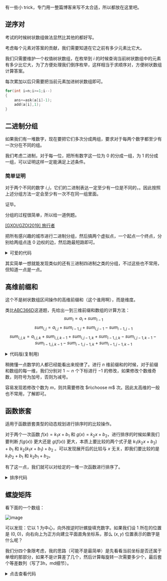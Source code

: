 有一些小 trick，专门用一整篇博客来写不太合适，所以都放在这里吧。

## 逆序对

考试的时候树状数组做法显然比其他的都好写。

考虑每个元素对答案的贡献，我们需要知道在它之前有多少元素比它大。

我们只需要维护一个权值树状数组，在枚举到 $i$ 的时候查询当前树状数组中的元素有多少比它大，为了方便处理我们倒序枚举，这样相当于求顺序对，方便树状数组计算答案。

每次累加以后只需要把当前元素加进树状数组即可。

```cpp
for(int i=n;i>=1;i--) 
{
	ans+=ask(a[i]-1);	
	add(a[i],1);
}
```

## 二进制分组

如果我们有一堆数字，现在要把它们多次分成两组，要求对于每两个数字都至少有一次分在不同的组。

我们考虑二进制，对于每一位，把所有数字这一位为 $0$ 的分成一组，为 $1$ 的分成一组，可以证明这样一定能满足上述条件。

### 简单证明

对于两个不同的数字 $i,j$，它们的二进制表达一定至少有一位是不同的，。因此按照上述分组方法一定会至少有一次不在同一组里面。

证毕。

分组的过程很简单，所以给一道例题。

[[GXOI/GZOI2019] 旅行者](https://www.luogu.com.cn/problem/P5304)

把所有感兴趣的城市进行二进制分组，然后搞两个虚拟点，一个起点一个终点，分别给两组点连 $0$ 边权的边，然后跑最短路即可。

<details>
<summary>可爱的代码</summary>

```cpp
#include<bits/stdc++.h>
#define int long long
inline int read()
{
	int w=1,s=0;char ch=getchar();
	while(!isdigit(ch)){if(ch=='-')w=-1;ch=getchar();}
	while(isdigit(ch)){s=(s<<1)+(s<<3)+(ch^48);ch=getchar();}
	return w*s;
} 
using namespace std;
const int maxn=1e6+10;
int T,n,m,k;
int a[maxn];
struct no
{
	int y,v;
};
vector<no> G[maxn];
struct dij
{
	int y,id;
	inline friend bool operator < (dij x,dij y)
	{
		return x.y>y.y;
	}
};
int dis[maxn];
bool vis[maxn];
void dijkstra()
{
	memset(dis,0x3f,sizeof dis);
	memset(vis,0,sizeof vis);
	priority_queue<dij> q;
	dis[0]=0;
	q.push({0,0});
	while(!q.empty())
	{
		int u=q.top().id;
		q.pop();
		if(vis[u])continue;
		vis[u]=1;
		for(auto i : G[u])
		{
			int y=i.y,v=i.v;
			if(dis[u]+v<dis[y])
			{
				dis[y]=dis[u]+v;
				if(!vis[y])
				q.push({dis[y],y});
			}
		}
	}
}
signed main()
{
//	freopen("tourist.in","r",stdin);
//	freopen("tourist.out","w",stdout);
	cin>>T;
	while(T--)
	{
		n=read(),m=read(),k=read();
		for(int i=0;i<=n;i++)G[i].clear();
		for(int i=1;i<=m;i++)
		{
			int x=read(),y=read(),v=read();
			G[x].push_back({y,v});
		}
		for(int i=1;i<=k;i++)a[i]=read();
		int ans=0x3f3f3f3f3f3f;
		for(int i=0;(1<<i)<=n;i++)
		{
			G[0].clear();
			for(int j=1;j<=k;j++)
			{
	            if(a[j]&(1<<i))G[0].push_back({a[j],0});
	            else G[a[j]].push_back({n+1,0});
        	}
        	dijkstra();
        	ans=min(ans,dis[n+1]);
        	for(int j=1;j<=k;j++)
            if((!(a[j]&(1<<i))))G[a[j]].pop_back();
	        G[0].clear();
	        for(int j=1;j<=k;j++)
			{
	            if(!(a[j]&(1<<i)))G[0].push_back({a[j],0});
	            else G[a[j]].push_back({n+1,0});
	    	}
	        dijkstra();
	        ans=min(ans,dis[n+1]);
	        for(int j=1;j<=k;j++)
	        if((a[j]&(1<<i))) G[a[j]].pop_back();      
		}
		printf("%lld\n",ans);
	}
	return 0;
}
```
</details>

其实简单一想就能发现类似的还有三进制四进制之类的分组，不过这些也不常用，但知道一点是一点。

## 高维前缀和

这个不是树状数组区间操作的高维前缀和（这个谁用啊），而是维度。

类比[ABC366D](https://atcoder.jp/contests/abc366/tasks/abc366_d)这道题，先给出一到三维前缀和数组的计算方法：
$$sum_i=a_i+sum_{i-1}$$
$$sum_{i,j}=a_{i,j}+sum_{i-1,j}+sum_{i,j-1}-sum_{i-1,j-1}$$
$$sum_{i,j,k}=a_{i,j,k}+sum_{i,j,k-1}+sum_{i,j-1,k}+sum_{i-1,j,k}-sum_{i,j-1,k-1}-sum_{i-1,j,k-1}-sum_{i-1,j-1,k}+sum_{i-1,j-1,k-1}$$

<details>
<summary>代码版(复制用)</summary>

```cpp
sum[i]=a[i]+sum[i-1];
sum[i][j]=a[i][j]+sum[i][j-1]+sum[i-1][j]-sum[i-1][j-1];
sum[i][j][k]=a[i][j][k]+sum[i][j][k-1]+sum[i][j-1][k]+sum[i-1][j][k]-sum[i][j-1][k-1]-sum[i-1][j][k-1]-sum[i-1][j-1][k]+sum[i-1][j-1][k-1];
```
</details>

稍微懂一点数学的人都已经能看出来规律了。进行 $n$ 维前缀和的时候，对于前缀和数组的每一维，我们分别对 $1\sim n$ 个下标进行 $-1$ 的修改，如果修改个数维奇数，则符号为加号，否则为减号。

容易发现若修改个数为 $m$，则共需要修改 $n\choose m$ 次。因此太高维的一般也不常用，了解即可。

## 函数嵌套

适用于函数嵌套类型的动态规划进行排序时的比较操作。

对于两个一次函数 $f(x)=k_1x+b_1$ 和 $g(x)=k_2x+b_2$，进行排序的时候如果我们要判断 $f(g(x))$ 更大还是 $g(f(x))$ 更大，本质上要比较的两个式子是 $k_1(k_2x+b_2)+b_1$ 和 $k_2(k_1x+b_1)+b_2$ 。可以发现展开后的比较与 $x$ 无关，即我们要比较的是 $k_1b_2+b_1$ 和 $k_2b_1+b_2$。

有了这一点，我们就可以对给定的一堆一次函数进行排序了。

<details>
<summary>排序代码</summary>

```
inline friend bool operator < (no a, no b)
	{
		return b.x*a.y+b.y>a.x*b.y+a.y;
	}
```
</details>

## 螺旋矩阵

看下面的一个数组：

![image](https://img2024.cnblogs.com/blog/3059767/202408/3059767-20240820135829982-709588034.png)

可以发现：它以 $1$ 为中心，向外按逆时针螺旋填充数字。如果我们设 $1$ 所在的位置是 $(0,0)$，向右向上为正方向建立平面直角坐标系，那么 $(x,y)$ 位置表示的数字是什么呢？

我们分四个象限考虑，我的思路（可能不是最简单）是先看看当前坐标是否还属于单增的那部分，如果不是计算差了几个，然后计算每旋转一次需要多少个，最后套个等差数列（写了3h，md细节）。

<details>
<summary>点击查看代码</summary>

```
int calc(int x,int y)
{
    int ans=0;
    if(x>=0)ans=4*x*x-3*x+1;
    else ans=4*x*x-x+1;
    if(x>=0)
    {
        if(y>=0)
        {
            if(y<=x)
            {
                ans+=y;
                return ans;
                
            }
            int delta=y-x-1;
            ans+=x;
            ans+=4*(2*x+delta)*(delta+1)+3*(delta+1);
            return ans;
            
        }
        if(abs(y)<x)
        {
            y*=-1;
            ans-=y;
            return ans;
            
        }
        ans-=(x-1);
        int delta=abs(y)-x;
        y=-x+1;
        ans+=(-4)*(2*y-delta)*(delta+1)+7*(delta+1);
        return ans;
        
    }
    if(y>=0)
    {
        if(abs(x)>=y)
        {
            ans-=y;
            return ans;
            
        }
        int delta=y-abs(x)-1;
        ans+=x;
        x=abs(x);
        ans+=4*(2*x+delta)*(delta+1)+3*(delta+1);
        return ans;
        
    }
    if(abs(x)>=abs(y))
    {
        ans+=abs(y);
        return ans;
        
    }
    int delta=abs(y)-abs(x);
    x=abs(x);
    ans+=x;
    ans=ans+4*delta*(2*x+delta+1)-delta;
    return ans;
}
```
</details>
